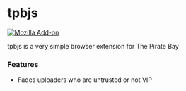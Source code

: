 # tpbjs
[![Mozilla Add-on](https://img.shields.io/amo/v/dustman.svg?style=flat-square)](https://addons.mozilla.org/en-US/firefox/addon/tpbjs/)

tpbjs is a very simple browser extension for The Pirate Bay

### Features

  - Fades uploaders who are untrusted or not VIP
